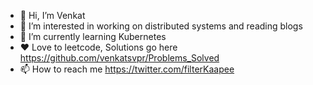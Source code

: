 - 👋 Hi, I’m Venkat
- 👀 I’m interested in working on distributed systems and reading blogs
- 🌱 I’m currently learning Kubernetes
- ❤️ Love to leetcode, Solutions go here https://github.com/venkatsvpr/Problems_Solved
- 📫 How to reach me https://twitter.com/filterKaapee

<!---
venkatsvpr/venkatsvpr is a ✨ special ✨ repository because its `README.md` (this file) appears on your GitHub profile.
You can click the Preview link to take a look at your changes.
--->
